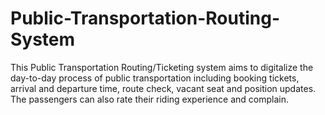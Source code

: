 # Public-Transportation-Routing-System
This Public Transportation Routing/Ticketing system aims to digitalize the day-to-day process of public transportation including booking tickets, arrival and departure time, route check, vacant seat and position updates. The passengers can also rate their riding experience and complain. 
